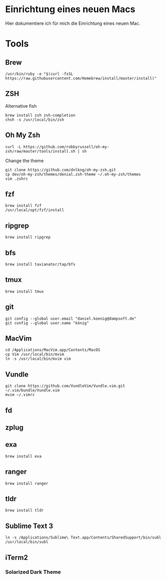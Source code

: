 # Einrichtung eines neuen Macs
Hier dokumentiere ich für mich die Einrichtung eines neuen Mac. 

# Tools
## Brew
```
/usr/bin/ruby -e "$(curl -fsSL https://raw.githubusercontent.com/Homebrew/install/master/install)"
```

## ZSH
Alternative fish
```
brew install zsh zsh-completion
chsh -s /usr/local/bin/zsh
```

## Oh My Zsh
```
curl -L https://github.com/robbyrussell/oh-my-zsh/raw/master/tools/install.sh | sh
```
Change the theme
```
git clone https://github.com/dnlkng/oh-my-zsh.git
cp dev/oh-my-zsh/themes/denial.zsh-theme ~/.oh-my-zsh/themes
vim .zshrc
```

## fzf
```
brew install fzf
/usr/local/opt/fzf/install
```
## ripgrep
```
brew install ripgrep
```


## bfs
```
brew install tavianator/tap/bfs
```

## tmux
```
brew install tmux
```

## git
```
git config --global user.email "daniel.koenig@dampsoft.de"
git config --global user.name "könig"
```

## MacVim
```
cd /Applications/MacVim.app/Contents/MacOS
cp Vim /usr/local/bin/mvim
ln -s /usr/local/bin/mvim vim
```

## Vundle
```
git clone https://github.com/VundleVim/Vundle.vim.git ~/.vim/bundle/Vundle.vim
mvim ~/.vimrc
```

## fd
## zplug
## exa
```
brew install exa
```
## ranger
```
brew install ranger
```
## tldr
```
brew install tldr
```

## Sublime Text 3
```
ln -s /Applications/Sublime\ Text.app/Contents/SharedSupport/bin/subl /usr/local/bin/subl
```

## iTerm2
### Solarized Dark Theme
